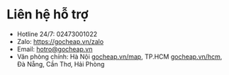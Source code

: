 # Liên hệ hỗ trợ

- Hotline 24/7: 02473001022 
- Zalo: https://gocheap.vn/zalo
- Email: hotro@gocheap.vn  
- Văn phòng chính: Hà Nội <a href="https://gocheap.vn/map" target="_blank">gocheap.vn/map</a>, TP.HCM <a href="https://gocheap.vn/hcm" target="_blank">gocheap.vn/hcm</a>, Đà Nẵng, Cần Thơ, Hải Phòng  
